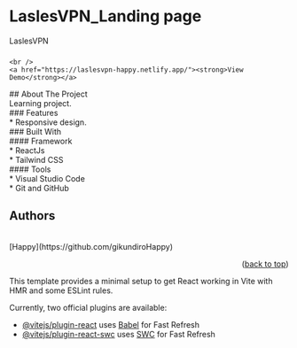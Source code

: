 # LaslesVPN_Landing page

<div id="top">LaslesVPN</div>


<h3 align="center"></h3>
  <p align="center">
   
    <br />
    <a href="https://laslesvpn-happy.netlify.app/"><strong>View Demo</strong></a>
  </p>
</div>
<!-- ABOUT THE PROJECT -->
## About The Project
 <br />
Learning project.
 <br />
### Features
 <br />
* Responsive design.
 <br />
### Built With
 <br />
#### Framework
 <br />
* ReactJs
 <br />
* Tailwind CSS
 <br />
#### Tools
 <br />
* Visual Studio Code
 <br />
* Git and GitHub
 <br />

<!-- AUTHORS -->
## Authors
 <br />
[Happy](https://github.com/gikundiroHappy) 
<p align="right">(<a href="#top">back to top</a>)</p>


This template provides a minimal setup to get React working in Vite with HMR and some ESLint rules.

Currently, two official plugins are available:

- [@vitejs/plugin-react](https://github.com/vitejs/vite-plugin-react/blob/main/packages/plugin-react/README.md) uses [Babel](https://babeljs.io/) for Fast Refresh
- [@vitejs/plugin-react-swc](https://github.com/vitejs/vite-plugin-react-swc) uses [SWC](https://swc.rs/) for Fast Refresh

